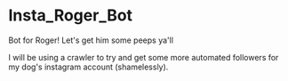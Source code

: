 # Insta_Roger_Bot
Bot for Roger! Let's get him some peeps ya'll

I will be using a crawler to try and get some more automated followers for my dog's instagram account (shamelessly). 
